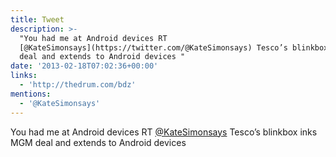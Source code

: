 ```yaml
---
title: Tweet
description: >-
  "You had me at Android devices RT
  [@KateSimonsays](https://twitter.com/@KateSimonsays) Tesco’s blinkbox inks MGM
  deal and extends to Android devices "
date: '2013-02-18T07:02:36+00:00'
links:
  - 'http://thedrum.com/bdz'
mentions:
  - '@KateSimonsays'
---
```

You had me at Android devices RT [@KateSimonsays](https://twitter.com/@KateSimonsays) Tesco’s blinkbox inks MGM deal and extends to Android devices 
